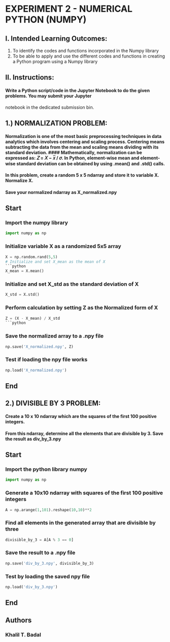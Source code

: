 # EXPERIMENT 2 - NUMERICAL PYTHON (NUMPY)
## I. Intended Learning Outcomes:
1. To identify the codes and functions incorporated in the Numpy library
2. To be able to apply and use the different codes and functions in creating a Python program using a Numpy library

## II. Instructions:
#### Write a Python script/code in the Jupyter Notebook to do the given problems. You may submit your Jupyter
notebook in the dedicated submission bin.

## 1.) NORMALIZATION PROBLEM:
#### Normalization is one of the most basic preprocessing techniques in data analytics which involves centering and scaling process. Centering means subtracting the data from the mean and scaling means dividing with its standard deviation. #### Mathematically, normalization can be expressed as: 𝑍 = 𝑋 − 𝑥̅ / 𝜎. In Python, element-wise mean and element-wise standard deviation can be obtained by using .mean() and .std() calls.
#### In this problem, create a random 5 x 5 ndarray and store it to variable X. Normalize X.
#### Save your normalized ndarray as X_normalized.npy


## Start 
### Import the numpy library
```python
import numpy as np
```
### Initialize variable X as a randomized 5x5 array
```python
X = np.random.rand(5,5)
# Initialize and set X_mean as the mean of X
```python
X_mean = X.mean()
```
### Initialize and set X_std as the standard deviation of X
```python
X_std = X.std()
```
### Perform calculation by setting Z as the Normalized form of X
```python
Z = (X - X_mean) / X_std
```python
```
### Save the normalized array to a .npy file
```python
np.save('X_normalized.npy', Z)
```
### Test if loading the npy file works
```python
np.load('X_normalized.npy')
```
## End



## 2.) DIVISIBLE BY 3 PROBLEM: 
#### Create a 10 x 10 ndarray which are the squares of the first 100 positive integers.
#### From this ndarray, determine all the elements that are divisible by 3. Save the result as div_by_3.npy

##  Start
### Import the python library numpy
```python
import numpy as np
```
### Generate a 10x10 ndarray with squares of the first 100 positive integers
```python
A = np.arange(1,101).reshape(10,10)**2
```
### Find all elements in the generated array that are divisible by three
```python
divisible_by_3 = A[A % 3 == 0]
```
### Save the result to a .npy file
```python
np.save('div_by_3.npy', divisible_by_3)
```
### Test by loading the saved npy file
```python
np.load('div_by_3.npy')
```
##  End


## Authors
### Khalil T. Badal

